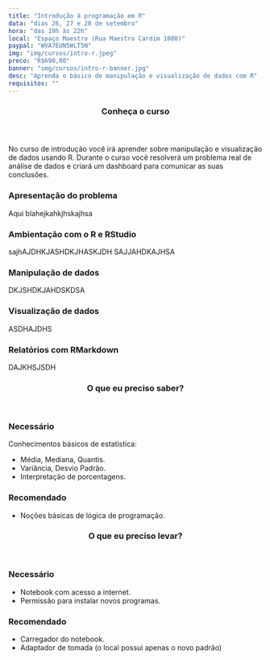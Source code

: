 ```yaml
---
title: "Introdução à programação em R"
data: "dias 26, 27 e 28 de setembro"
hora: "das 19h às 22h"
local: "Espaço Maestro (Rua Maestro Cardim 1000)"
paypal: "WVA7EUN5WLT5N"
img: "img/cursos/intro-r.jpeg"
preco: "R$690,00"
banner: "img/cursos/intro-r-banner.jpg"
desc: "Aprenda o básico de manipulação e visualização de dados com R"
requisitos: ""
---
```


<header class="section-header">
  <h3>Conheça o curso</h3>
</header>
        
No curso de introdução você irá aprender sobre manipulação e visualização de dados usando R. Durante o curso você resolverá um problema real de análise de dados e criará um dashboard para comunicar as suas conclusões.

### Apresentação do problema

Aqui blahejkahkjhskajhsa

### Ambientação com o R e RStudio


sajhAJDHKJASHDKJHASKJDH
SAJJAHDKAJHSA


### Manipulação de dados

DKJSHDKJAHDSKDSA

### Visualização de dados

ASDHAJDHS

### Relatórios com RMarkdown

DAJKHSJSDH

<header class="section-header">
  <h3>O que eu preciso saber?</h3>
</header>

<h3>Necessário</h3>
        
<p>Conhecimentos básicos de estatística:</p>
        
<ul>
  <li>Média, Mediana, Quantis.</li>
  <li>Variância, Desvio Padrão.</li>
  <li>Interpretação de porcentagens.</li>
</ul>

<h3>Recomendado</h3>

<ul>
  <li>Noções básicas de lógica de programação.</li>
</ul>

<header class="section-header">
  <h3>O que eu preciso levar?</h3>
</header>

<h3>Necessário</h3>

<ul>
  <li>Notebook com acesso a internet.</li>
  <li>Permissão para instalar novos programas.</li>
</ul>

<h3>Recomendado</h3>

<ul>
  <li>Carregador do notebook.</li>
  <li>Adaptador de tomada (o local possui apenas o novo padrão)</li>
</ul>